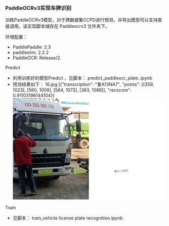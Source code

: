 
    
### PaddleOCRv3实现车牌识别


训练PaddleOCRv3模型，对于牌数据集CCPD进行预测，并导出模型可以支持直接调用。该实现脚本储存在 Paddleocrv3 文件夹下。

环境配置：
- PaddlePaddle: 2.3
- paddleslim: 2.2.2
- PaddleOCR: Release/2.

Predict

- 利用训练好的模型Predict ，见脚本： predict_paddleocr_plate..ipynb
- 预测结果如下：
     16.jpg	[{"transcription": "鲁A13NA7", "points": [[359, 1023], [560, 1009], [564, 1073], [363, 1088]], "recscore": 0.91103196144104}]
![PaddleOCR_Result](16.jpg)



Train       

- 见脚本： train_vehicle license plate recognition.ipynb


